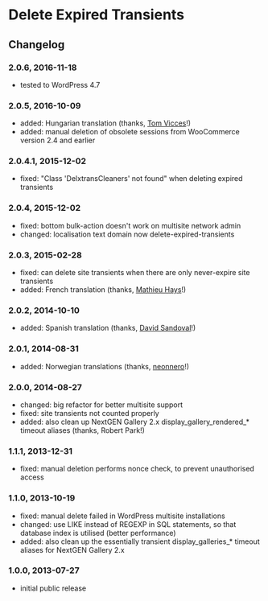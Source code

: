 # Delete Expired Transients

## Changelog

### 2.0.6, 2016-11-18

* tested to WordPress 4.7

### 2.0.5, 2016-10-09

* added: Hungarian translation (thanks, [Tom Vicces](https://profiles.wordpress.org/theguitarlesson/)!)
* added: manual deletion of obsolete sessions from WooCommerce version 2.4 and earlier

### 2.0.4.1, 2015-12-02

* fixed: "Class 'DelxtransCleaners' not found" when deleting expired transients

### 2.0.4, 2015-12-02

* fixed: bottom bulk-action doesn't work on multisite network admin
* changed: localisation text domain now delete-expired-transients

### 2.0.3, 2015-02-28

* fixed: can delete site transients when there are only never-expire site transients
* added: French translation (thanks, [Mathieu Hays](http://mathieuhays.co.uk/)!)

### 2.0.2, 2014-10-10

* added: Spanish translation (thanks, [David Sandoval](http://BieberNoticias.com/)!)

### 2.0.1, 2014-08-31

* added: Norwegian translations (thanks, [neonnero](http://www.neonnero.com/)!)

### 2.0.0, 2014-08-27

* changed: big refactor for better multisite support
* fixed: site transients not counted properly
* added: also clean up NextGEN Gallery 2.x display_gallery_rendered_* timeout aliases (thanks, Robert Park!)

### 1.1.1, 2013-12-31

* fixed: manual deletion performs nonce check, to prevent unauthorised access

### 1.1.0, 2013-10-19

* fixed: manual delete failed in WordPress multisite installations
* changed: use LIKE instead of REGEXP in SQL statements, so that database index is utilised (better performance)
* added: also clean up the essentially transient display_galleries_* timeout aliases for NextGEN Gallery 2.x

### 1.0.0, 2013-07-27

* initial public release
